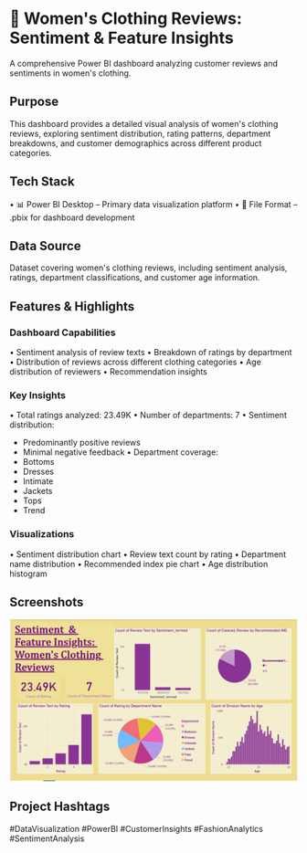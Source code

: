 # 👗 Women's Clothing Reviews: Sentiment & Feature Insights

A comprehensive Power BI dashboard analyzing customer reviews and sentiments in women's clothing.

## Purpose
This dashboard provides a detailed visual analysis of women's clothing reviews, exploring sentiment distribution, rating patterns, department breakdowns, and customer demographics across different product categories.

## Tech Stack
• 📊 Power BI Desktop – Primary data visualization platform
• 📁 File Format – .pbix for dashboard development

## Data Source
Dataset covering women's clothing reviews, including sentiment analysis, ratings, department classifications, and customer age information.

## Features & Highlights

### Dashboard Capabilities
• Sentiment analysis of review texts
• Breakdown of ratings by department
• Distribution of reviews across different clothing categories
• Age distribution of reviewers
• Recommendation insights

### Key Insights
• Total ratings analyzed: 23.49K
• Number of departments: 7
• Sentiment distribution:
  - Predominantly positive reviews
  - Minimal negative feedback
• Department coverage:
  - Bottoms
  - Dresses
  - Intimate
  - Jackets
  - Tops
  - Trend

### Visualizations
• Sentiment distribution chart
• Review text count by rating
• Department name distribution
• Recommended index pie chart
• Age distribution histogram

## Screenshots
![Women's Clothing Reviews Dashboard](SENTIMENT-ANALYSIS-DASHBOARD.png)

## Project Hashtags
#DataVisualization #PowerBI #CustomerInsights #FashionAnalytics #SentimentAnalysis
